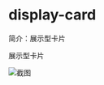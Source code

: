 # display-card

简介：展示型卡片

展示型卡片

![截图](https://img.alicdn.com/tfs/TB1AwCEXNGYBuNjy0FnXXX5lpXa-1900-278.png)





